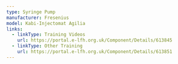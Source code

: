 ```yaml
---
type: Syringe Pump
manufacturer: Fresenius
model: Kabi-Injectomat Agilia
links:
  - linkType: Training Videos
    url: https://portal.e-lfh.org.uk/Component/Details/613845
  - linkType: Other Training
    url: https://portal.e-lfh.org.uk/Component/Details/613851
---
```

